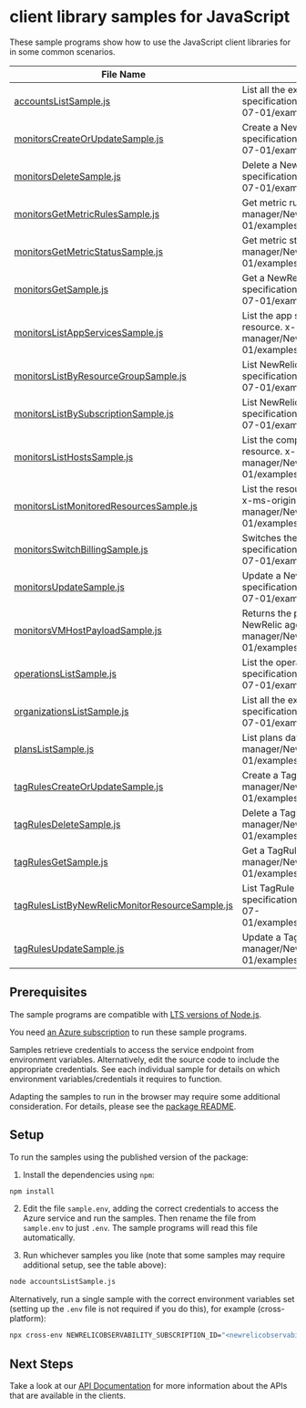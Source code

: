 # client library samples for JavaScript

These sample programs show how to use the JavaScript client libraries for in some common scenarios.

| **File Name**                                                                                 | **Description**                                                                                                                                                                                                                                                 |
| --------------------------------------------------------------------------------------------- | --------------------------------------------------------------------------------------------------------------------------------------------------------------------------------------------------------------------------------------------------------------- |
| [accountsListSample.js][accountslistsample]                                                   | List all the existing accounts x-ms-original-file: specification/newrelic/resource-manager/NewRelic.Observability/stable/2022-07-01/examples/Accounts_List_MaximumSet_Gen.json                                                                                  |
| [monitorsCreateOrUpdateSample.js][monitorscreateorupdatesample]                               | Create a NewRelicMonitorResource x-ms-original-file: specification/newrelic/resource-manager/NewRelic.Observability/stable/2022-07-01/examples/Monitors_CreateOrUpdate_MaximumSet_Gen.json                                                                      |
| [monitorsDeleteSample.js][monitorsdeletesample]                                               | Delete a NewRelicMonitorResource x-ms-original-file: specification/newrelic/resource-manager/NewRelic.Observability/stable/2022-07-01/examples/Monitors_Delete_MaximumSet_Gen.json                                                                              |
| [monitorsGetMetricRulesSample.js][monitorsgetmetricrulessample]                               | Get metric rules x-ms-original-file: specification/newrelic/resource-manager/NewRelic.Observability/stable/2022-07-01/examples/Monitors_GetMetricRules_MaximumSet_Gen.json                                                                                      |
| [monitorsGetMetricStatusSample.js][monitorsgetmetricstatussample]                             | Get metric status x-ms-original-file: specification/newrelic/resource-manager/NewRelic.Observability/stable/2022-07-01/examples/Monitors_GetMetricStatus_MaximumSet_Gen.json                                                                                    |
| [monitorsGetSample.js][monitorsgetsample]                                                     | Get a NewRelicMonitorResource x-ms-original-file: specification/newrelic/resource-manager/NewRelic.Observability/stable/2022-07-01/examples/Monitors_Get_MaximumSet_Gen.json                                                                                    |
| [monitorsListAppServicesSample.js][monitorslistappservicessample]                             | List the app service resources currently being monitored by the NewRelic resource. x-ms-original-file: specification/newrelic/resource-manager/NewRelic.Observability/stable/2022-07-01/examples/Monitors_ListAppServices_MaximumSet_Gen.json                   |
| [monitorsListByResourceGroupSample.js][monitorslistbyresourcegroupsample]                     | List NewRelicMonitorResource resources by resource group x-ms-original-file: specification/newrelic/resource-manager/NewRelic.Observability/stable/2022-07-01/examples/Monitors_ListByResourceGroup_MaximumSet_Gen.json                                         |
| [monitorsListBySubscriptionSample.js][monitorslistbysubscriptionsample]                       | List NewRelicMonitorResource resources by subscription ID x-ms-original-file: specification/newrelic/resource-manager/NewRelic.Observability/stable/2022-07-01/examples/Monitors_ListBySubscription_MaximumSet_Gen.json                                         |
| [monitorsListHostsSample.js][monitorslisthostssample]                                         | List the compute vm resources currently being monitored by the NewRelic resource. x-ms-original-file: specification/newrelic/resource-manager/NewRelic.Observability/stable/2022-07-01/examples/Monitors_ListHosts_MaximumSet_Gen.json                          |
| [monitorsListMonitoredResourcesSample.js][monitorslistmonitoredresourcessample]               | List the resources currently being monitored by the NewRelic monitor resource. x-ms-original-file: specification/newrelic/resource-manager/NewRelic.Observability/stable/2022-07-01/examples/Monitors_ListMonitoredResources_MaximumSet_Gen.json                |
| [monitorsSwitchBillingSample.js][monitorsswitchbillingsample]                                 | Switches the billing for NewRelic monitor resource. x-ms-original-file: specification/newrelic/resource-manager/NewRelic.Observability/stable/2022-07-01/examples/Monitors_SwitchBilling_MaximumSet_Gen.json                                                    |
| [monitorsUpdateSample.js][monitorsupdatesample]                                               | Update a NewRelicMonitorResource x-ms-original-file: specification/newrelic/resource-manager/NewRelic.Observability/stable/2022-07-01/examples/Monitors_Update_MaximumSet_Gen.json                                                                              |
| [monitorsVMHostPayloadSample.js][monitorsvmhostpayloadsample]                                 | Returns the payload that needs to be passed in the request body for installing NewRelic agent on a VM. x-ms-original-file: specification/newrelic/resource-manager/NewRelic.Observability/stable/2022-07-01/examples/Monitors_VmHostPayload_MaximumSet_Gen.json |
| [operationsListSample.js][operationslistsample]                                               | List the operations for the provider x-ms-original-file: specification/newrelic/resource-manager/NewRelic.Observability/stable/2022-07-01/examples/Operations_List_MaximumSet_Gen.json                                                                          |
| [organizationsListSample.js][organizationslistsample]                                         | List all the existing organizations x-ms-original-file: specification/newrelic/resource-manager/NewRelic.Observability/stable/2022-07-01/examples/Organizations_List_MaximumSet_Gen.json                                                                        |
| [plansListSample.js][planslistsample]                                                         | List plans data x-ms-original-file: specification/newrelic/resource-manager/NewRelic.Observability/stable/2022-07-01/examples/Plans_List_MaximumSet_Gen.json                                                                                                    |
| [tagRulesCreateOrUpdateSample.js][tagrulescreateorupdatesample]                               | Create a TagRule x-ms-original-file: specification/newrelic/resource-manager/NewRelic.Observability/stable/2022-07-01/examples/TagRules_CreateOrUpdate_MaximumSet_Gen.json                                                                                      |
| [tagRulesDeleteSample.js][tagrulesdeletesample]                                               | Delete a TagRule x-ms-original-file: specification/newrelic/resource-manager/NewRelic.Observability/stable/2022-07-01/examples/TagRules_Delete_MaximumSet_Gen.json                                                                                              |
| [tagRulesGetSample.js][tagrulesgetsample]                                                     | Get a TagRule x-ms-original-file: specification/newrelic/resource-manager/NewRelic.Observability/stable/2022-07-01/examples/TagRules_Get_MaximumSet_Gen.json                                                                                                    |
| [tagRulesListByNewRelicMonitorResourceSample.js][tagruleslistbynewrelicmonitorresourcesample] | List TagRule resources by NewRelicMonitorResource x-ms-original-file: specification/newrelic/resource-manager/NewRelic.Observability/stable/2022-07-01/examples/TagRules_ListByNewRelicMonitorResource_MaximumSet_Gen.json                                      |
| [tagRulesUpdateSample.js][tagrulesupdatesample]                                               | Update a TagRule x-ms-original-file: specification/newrelic/resource-manager/NewRelic.Observability/stable/2022-07-01/examples/TagRules_Update_MaximumSet_Gen.json                                                                                              |

## Prerequisites

The sample programs are compatible with [LTS versions of Node.js](https://github.com/nodejs/release#release-schedule).

You need [an Azure subscription][freesub] to run these sample programs.

Samples retrieve credentials to access the service endpoint from environment variables. Alternatively, edit the source code to include the appropriate credentials. See each individual sample for details on which environment variables/credentials it requires to function.

Adapting the samples to run in the browser may require some additional consideration. For details, please see the [package README][package].

## Setup

To run the samples using the published version of the package:

1. Install the dependencies using `npm`:

```bash
npm install
```

2. Edit the file `sample.env`, adding the correct credentials to access the Azure service and run the samples. Then rename the file from `sample.env` to just `.env`. The sample programs will read this file automatically.

3. Run whichever samples you like (note that some samples may require additional setup, see the table above):

```bash
node accountsListSample.js
```

Alternatively, run a single sample with the correct environment variables set (setting up the `.env` file is not required if you do this), for example (cross-platform):

```bash
npx cross-env NEWRELICOBSERVABILITY_SUBSCRIPTION_ID="<newrelicobservability subscription id>" node accountsListSample.js
```

## Next Steps

Take a look at our [API Documentation][apiref] for more information about the APIs that are available in the clients.

[accountslistsample]: https://github.com/Azure/azure-sdk-for-js/blob/main/sdk/newrelicobservability/arm-newrelicobservability/samples/v1/javascript/accountsListSample.js
[monitorscreateorupdatesample]: https://github.com/Azure/azure-sdk-for-js/blob/main/sdk/newrelicobservability/arm-newrelicobservability/samples/v1/javascript/monitorsCreateOrUpdateSample.js
[monitorsdeletesample]: https://github.com/Azure/azure-sdk-for-js/blob/main/sdk/newrelicobservability/arm-newrelicobservability/samples/v1/javascript/monitorsDeleteSample.js
[monitorsgetmetricrulessample]: https://github.com/Azure/azure-sdk-for-js/blob/main/sdk/newrelicobservability/arm-newrelicobservability/samples/v1/javascript/monitorsGetMetricRulesSample.js
[monitorsgetmetricstatussample]: https://github.com/Azure/azure-sdk-for-js/blob/main/sdk/newrelicobservability/arm-newrelicobservability/samples/v1/javascript/monitorsGetMetricStatusSample.js
[monitorsgetsample]: https://github.com/Azure/azure-sdk-for-js/blob/main/sdk/newrelicobservability/arm-newrelicobservability/samples/v1/javascript/monitorsGetSample.js
[monitorslistappservicessample]: https://github.com/Azure/azure-sdk-for-js/blob/main/sdk/newrelicobservability/arm-newrelicobservability/samples/v1/javascript/monitorsListAppServicesSample.js
[monitorslistbyresourcegroupsample]: https://github.com/Azure/azure-sdk-for-js/blob/main/sdk/newrelicobservability/arm-newrelicobservability/samples/v1/javascript/monitorsListByResourceGroupSample.js
[monitorslistbysubscriptionsample]: https://github.com/Azure/azure-sdk-for-js/blob/main/sdk/newrelicobservability/arm-newrelicobservability/samples/v1/javascript/monitorsListBySubscriptionSample.js
[monitorslisthostssample]: https://github.com/Azure/azure-sdk-for-js/blob/main/sdk/newrelicobservability/arm-newrelicobservability/samples/v1/javascript/monitorsListHostsSample.js
[monitorslistmonitoredresourcessample]: https://github.com/Azure/azure-sdk-for-js/blob/main/sdk/newrelicobservability/arm-newrelicobservability/samples/v1/javascript/monitorsListMonitoredResourcesSample.js
[monitorsswitchbillingsample]: https://github.com/Azure/azure-sdk-for-js/blob/main/sdk/newrelicobservability/arm-newrelicobservability/samples/v1/javascript/monitorsSwitchBillingSample.js
[monitorsupdatesample]: https://github.com/Azure/azure-sdk-for-js/blob/main/sdk/newrelicobservability/arm-newrelicobservability/samples/v1/javascript/monitorsUpdateSample.js
[monitorsvmhostpayloadsample]: https://github.com/Azure/azure-sdk-for-js/blob/main/sdk/newrelicobservability/arm-newrelicobservability/samples/v1/javascript/monitorsVMHostPayloadSample.js
[operationslistsample]: https://github.com/Azure/azure-sdk-for-js/blob/main/sdk/newrelicobservability/arm-newrelicobservability/samples/v1/javascript/operationsListSample.js
[organizationslistsample]: https://github.com/Azure/azure-sdk-for-js/blob/main/sdk/newrelicobservability/arm-newrelicobservability/samples/v1/javascript/organizationsListSample.js
[planslistsample]: https://github.com/Azure/azure-sdk-for-js/blob/main/sdk/newrelicobservability/arm-newrelicobservability/samples/v1/javascript/plansListSample.js
[tagrulescreateorupdatesample]: https://github.com/Azure/azure-sdk-for-js/blob/main/sdk/newrelicobservability/arm-newrelicobservability/samples/v1/javascript/tagRulesCreateOrUpdateSample.js
[tagrulesdeletesample]: https://github.com/Azure/azure-sdk-for-js/blob/main/sdk/newrelicobservability/arm-newrelicobservability/samples/v1/javascript/tagRulesDeleteSample.js
[tagrulesgetsample]: https://github.com/Azure/azure-sdk-for-js/blob/main/sdk/newrelicobservability/arm-newrelicobservability/samples/v1/javascript/tagRulesGetSample.js
[tagruleslistbynewrelicmonitorresourcesample]: https://github.com/Azure/azure-sdk-for-js/blob/main/sdk/newrelicobservability/arm-newrelicobservability/samples/v1/javascript/tagRulesListByNewRelicMonitorResourceSample.js
[tagrulesupdatesample]: https://github.com/Azure/azure-sdk-for-js/blob/main/sdk/newrelicobservability/arm-newrelicobservability/samples/v1/javascript/tagRulesUpdateSample.js
[apiref]: https://docs.microsoft.com/javascript/api/@azure/arm-newrelicobservability?view=azure-node-preview
[freesub]: https://azure.microsoft.com/free/
[package]: https://github.com/Azure/azure-sdk-for-js/tree/main/sdk/newrelicobservability/arm-newrelicobservability/README.md
